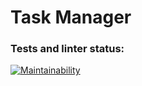 # Task Manager

### Tests and linter status:
[![Maintainability](https://qlty.sh/badges/c75f7a1a-ad81-4210-9f21-bb0db4c16f99/maintainability.svg)](https://qlty.sh/gh/rnik82/projects/php-project-57)

